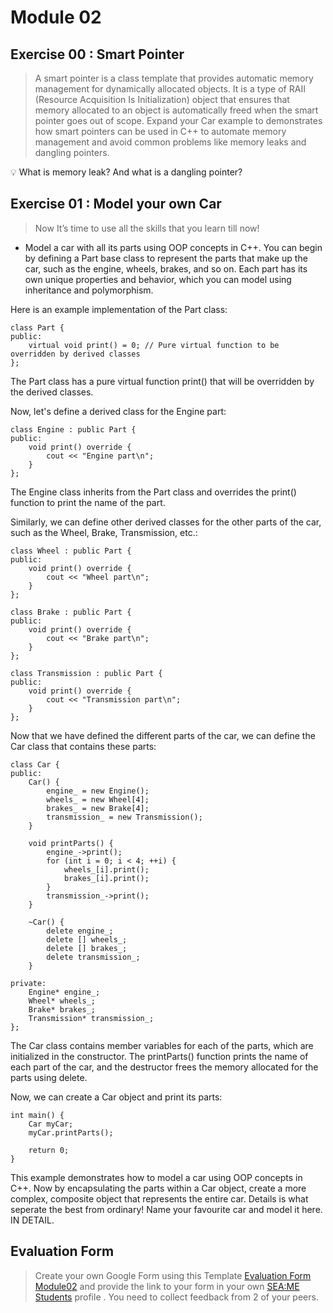 # Module 02
## Exercise 00 : Smart Pointer

> A smart pointer is a class template that provides automatic memory management for dynamically allocated objects. It is a type of RAII (Resource Acquisition Is Initialization) object that ensures that memory allocated to an object is automatically freed when the smart pointer goes out of scope.
> Expand your Car example to demonstrates how smart pointers can be used in C++ to automate memory management and avoid common problems like memory leaks and dangling pointers.

<aside>
💡 What is memory leak? And what is a dangling pointer?
</aside>

## Exercise 01 : Model your own Car
> Now It’s time to use all the skills that you learn till now!

- Model a car with all its parts using OOP concepts in C++. You can begin by defining a Part base class to represent the parts that make up the car, such as the engine, wheels, brakes, and so on. Each part has its own unique properties and behavior, which you can model using inheritance and polymorphism.

Here is an example implementation of the Part class:
```
class Part {
public:
    virtual void print() = 0; // Pure virtual function to be overridden by derived classes
};
```
The Part class has a pure virtual function print() that will be overridden by the derived classes.

Now, let's define a derived class for the Engine part:
```
class Engine : public Part {
public:
    void print() override {
        cout << "Engine part\n";
    }
};
```
The Engine class inherits from the Part class and overrides the print() function to print the name of the part.

Similarly, we can define other derived classes for the other parts of the car, such as the Wheel, Brake, Transmission, etc.:
```
class Wheel : public Part {
public:
    void print() override {
        cout << "Wheel part\n";
    }
};

class Brake : public Part {
public:
    void print() override {
        cout << "Brake part\n";
    }
};

class Transmission : public Part {
public:
    void print() override {
        cout << "Transmission part\n";
    }
};
```
Now that we have defined the different parts of the car, we can define the Car class that contains these parts:
```
class Car {
public:
    Car() {
        engine_ = new Engine();
        wheels_ = new Wheel[4];
        brakes_ = new Brake[4];
        transmission_ = new Transmission();
    }
    
    void printParts() {
        engine_->print();
        for (int i = 0; i < 4; ++i) {
            wheels_[i].print();
            brakes_[i].print();
        }
        transmission_->print();
    }
    
    ~Car() {
        delete engine_;
        delete [] wheels_;
        delete [] brakes_;
        delete transmission_;
    }
    
private:
    Engine* engine_;
    Wheel* wheels_;
    Brake* brakes_;
    Transmission* transmission_;
};
```
The Car class contains member variables for each of the parts, which are initialized in the constructor. The printParts() function prints the name of each part of the car, and the destructor frees the memory allocated for the parts using delete.

Now, we can create a Car object and print its parts:
```
int main() {
    Car myCar;
    myCar.printParts();
    
    return 0;
}
```
This example demonstrates how to model a car using OOP concepts in C++. Now by encapsulating the parts within a Car object, create a more complex, composite object that represents the entire car. Details is what seperate the best from ordinary! Name your favourite car and model it here. IN DETAIL.

## Evaluation Form
> Create your own Google Form using this Template [Evaluation Form Module02](https://docs.google.com/forms/d/e/1FAIpQLSdJkHc_MgfpEgoUdVlT6oPu2iAD6us6nGz4OglAINpUJKSMXw/viewform) and provide the link to your form in your own [SEA:ME Students](https://github.com/SEA-ME/SEA-ME-Students) profile . You need to collect feedback from 2 of your peers.
